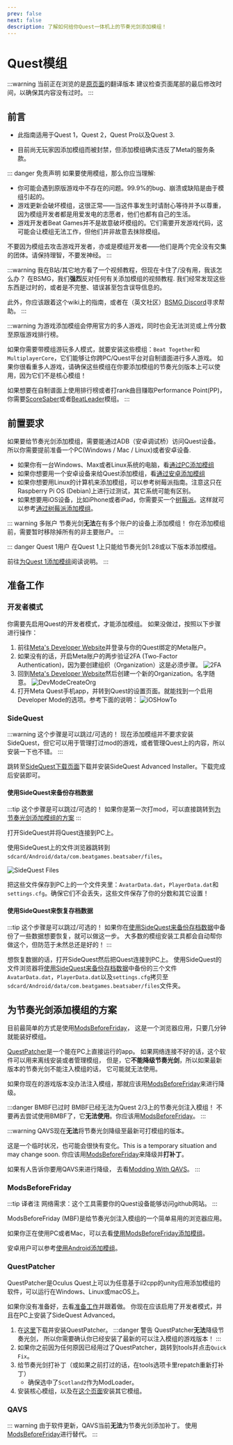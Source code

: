 ```yaml
---
prev: false
next: false
description: 了解如何给你Quest一体机上的节奏光剑添加模组！
---
```


# Quest模组

:::warning 当前正在浏览的是[原页面](../quest-modding.md)的翻译版本
建议检查页面尾部的最后修改时间，以确保其内容没有过时。
:::

## 前言

- 此指南适用于Quest 1，Quest 2，Quest Pro以及Quest 3.

- 目前尚无玩家因添加模组而被封禁，但添加模组确实违反了Meta的服务条款。

::: danger 免责声明
如果要使用模组，那么你应当理解:

- 你可能会遇到原版游戏中不存在的问题。99.9%的bug、崩溃或缺陷是由于模组引起的。
- 游戏更新会破坏模组，这很正常——当这件事发生时请耐心等待并予以尊重，因为模组开发者都是用爱发电的志愿者，他们也都有自己的生活。
- 游戏开发者Beat Games并不是故意破坏模组的。它们需要开发游戏代码，这可能会让模组无法工作，但他们并非故意去抹除模组。

不要因为模组去攻击游戏开发者，亦或是模组开发者——他们是两个完全没有交集的团体。请保持理智，不要发神经。
:::

:::warning 我在B站/其它地方看了一个视频教程，但现在卡住了/没有用，我该怎么办？
在BSMG，我们**强烈**反对任何有关添加模组的视频教程. 我们经常发现这些东西是过时的，或者是不完整、错误甚至包含误导信息的。

此外，你应该跟着这个wiki上的指南，或者在（英文社区）[BSMG Discord](https://discord.gg/beatsabermods)寻求帮助。
:::

:::warning
为游戏添加模组会停用官方的多人游戏，同时也会无法浏览或上传分数至原版游戏排行榜。

如果你需要带模组游玩多人模式，就要安装这些模组：`Beat Together`和`MultiplayerCore`，它们能够让你跨PC/Quest平台对自制谱面进行多人游戏。
如果你很看重多人游戏，请确保这些模组在你要添加模组的节奏光剑版本上可以使用，因为它们不是核心模组！

如果想要在自制谱面上使用排行榜或者打rank曲目赚取Performance Point(PP)，你需要[ScoreSaber](https://scoresaber.com/quest)或者[BeatLeader](https://beatleader.xyz)模组。
:::

## 前置要求

如果要给节奏光剑添加模组，需要能通过ADB（安卓调试桥）访问Quest设备。
所以你需要提前准备一个PC(Windows / Mac / Linux)或者安卓设备.

- 如果你有一台Windows、Max或者Linux系统的电脑，看[通过PC添加模组](#准备工作)
- 如果你想要用一个安卓设备来给Quest添加模组，看[通过安卓添加模组](../quest/modding-with-android.md)
- 如果你想要用Linux的计算机来添加模组，可以参考树莓派指南。注意这只在Raspberry Pi OS (Debian)上进行过测试，其它系统可能有区别。
- 如果想要用iOS设备，比如iPhone或者iPad，你需要买一个[树莓派](https://www.raspberrypi.com/)。这样就可以参考[通过树莓派添加模组](../quest/modding-with-raspi.md)。

::: warning 多账户
节奏光剑**无法**在有多个账户的设备上添加模组！
你在添加模组前，需要暂时移除掉所有的非主要账户。
:::

::: danger Quest 1用户
在Quest 1上只能给节奏光剑1.28或以下版本添加模组。

前往[为Quest 1添加模组](../quest/modding-quest1.md)阅读说明。
:::

## 准备工作

### 开发者模式

你需要先启用Quest的开发者模式，才能添加模组。
如果没做过，按照以下步骤进行操作：

1. 前往[Meta's Developer Website](https://developer.oculus.com/manage/organizations/create/)并登录与你的Quest绑定的Meta账户。
2. 如果没有的话，开启Meta账户的两步验证2FA (Two-Factor Authentication)，因为要创建组织（Organization）这是必须步骤。
   ![2FA](/.assets/images/beginners-guide/2fa.png)
3. 回到[Meta's Developer Website](https://developer.oculus.com/manage/organizations/create/)然后创建一个新的Organization。名字随意。
   ![DevModeCreateOrg](/.assets/images/beginners-guide/DevModeCreateOrg.png)
4. 打开Meta Quest手机app，并转到Quest的设置页面。就能找到一个启用
   Developer Mode的选项。参考下面的说明：
   ![iOSHowTo](/.assets/images/beginners-guide/EnableDevModeIOS.png)

### SideQuest

:::warning 这个步骤是可以跳过/可选的！
现在添加模组并不要求安装SideQuest，但它可以用于管理打过mod的游戏，或者管理Quest上的内容，所以安装一下也不错。
:::

跳转至[SideQuest下载页面](https://sidequestvr.com/setup-howto)下载并安装SideQuest Advanced Installer。下载完成后安装即可。

#### 使用SideQuest来备份存档数据

:::tip 这个步骤是可以跳过/可选的！
如果你是第一次打mod，可以直接跳转到[为节奏光剑添加模组的方案](#为节奏光剑添加模组的方案)
:::

打开SideQuest并将Quest连接到PC上。

使用SideQuest上的文件浏览器跳转到`sdcard/Android/data/com.beatgames.beatsaber/files`。

![SideQuest Files](/.assets/images/beginners-guide/sqfiles.png)

把这些文件保存到PC上的一个文件夹里：`AvatarData.dat`，`PlayerData.dat`和`settings.cfg`。确保它们不会丢失，这些文件保存了你的分数和其它设置！

#### 使用SideQuest来恢复存档数据

:::tip 这个步骤是可以跳过/可选的！
如果你在[使用SideQuest来备份存档数据](#使用SideQuest来备份存档数据)中备份了一些数据想要恢复，就可以做这一步。
大多数的模组安装工具都会自动帮你做这个，但防范于未然总还是好的！
:::

想恢复数据的话，打开SideQuest然后把Quest连接到PC上。
使用SideQuest的文件浏览器将[使用SideQuest来备份存档数据](#使用SideQuest来备份存档数据)中备份的三个文件`AvatarData.dat`，`PlayerData.dat`以及`settings.cfg`拷贝至
`sdcard/Android/data/com.beatgames.beatsaber/files`文件夹。

## 为节奏光剑添加模组的方案

目前最简单的方式是使用[ModsBeforeFriday](#modsbeforefriday)，
这是一个浏览器应用，只要几分钟就能装好模组。

[QuestPatcher](#questpatcher)是一个能在PC上直接运行的app。
如果网络连接不好的话，这个软件可以用来离线安装或者管理模组，
但是，它**不能降级节奏光剑**，所以如果最新版本的节奏光剑不能注入模组的话，
它可能就无法使用。

如果你现在的游戏版本没办法注入模组，那就应该用[ModsBeforeFriday](#modsbeforefriday)来进行降级。

:::danger BMBF已过时
BMBF已经无法为Quest 2/3上的节奏光剑注入模组！
不要再去尝试使用BMBF了，它**无法使用**。你应该用[ModsBeforeFriday](#modsbeforefriday)。
:::

:::warning
QAVS现在**无法**将节奏光剑降级至最新可打模组的版本。

这是一个临时状况，也可能会很快有变化。This is a temporary situation and may change soon.
你应该用[ModsBeforeFriday](#modsbeforefriday)来降级并**打补丁**。

如果有人告诉你要用QAVS来进行降级，
去看[Modding With QAVS](../quest/modding-with-qavs.md)。
:::

### ModsBeforeFriday

:::tip 译者注
网络需求：这个工具需要你的Quest设备能够访问github网站。
:::

ModsBeforeFriday (MBF)是给节奏光剑注入模组的一个简单易用的浏览器应用。

如果你正在使用PC或者Mac，可以去看[使用ModsBeforeFriday添加模组](../quest/modding-with-mbf.md)。

安卓用户可以参考[使用Android添加模组](../quest/modding-with-android.md)。

### QuestPatcher

QuestPatcher是Oculus Quest上可以为任意基于il2cpp的unity应用添加模组的软件，可以运行在Windows、Linux或macOS上。

如果你没有准备好，去看[准备工作](./quest-modding.md#准备工作)并跟着做。
你现在应该启用了开发者模式，并且在PC上安装了SideQuest Advanced。

1.  在[这里](https://github.com/Lauriethefish/QuestPatcher/releases/latest)下载并安装QuestPatcher。
    :::danger 警告
    QuestPatcher**无法**降级节奏光剑，
    所以你需要确认你已经安装了最新的可以注入模组的游戏版本！
    :::
2.  如果你之前因为任何原因已经用过了QuestPatcher，跳转到tools并点击`Quick Fix`。
3.  给节奏光剑打补丁（或如果之前打过的话，在tools选项卡里repatch重新打补丁）
    - 确保选中了`Scotland2`作为ModLoader。
4.  安装核心模组，以及在[这个页面](https://bsquest.xyz/mods)安装其它模组。

### QAVS

::: warning
由于软件更新，QAVS当前**无法**为节奏光剑添加补丁。
使用[ModsBeforeFriday](../quest/modding-with-mbf.md)进行替代。
:::
